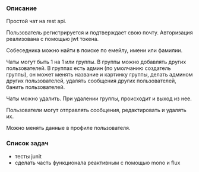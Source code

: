 ### Описание

Простой чат на rest api.

Пользователь регистрируется и подтверждает свою почту. Авторизация реализована с помощью jwt токена.

Собеседника можно найти в поиске по емейлу, имени или фамилии.

Чаты могут быть 1 на 1 или группы. В группы можно добавлять других пользователей. В группах есть админ (по умолчанию создатель группы), он может менять название и картинку группы, делать админом других пользователей, удалять сообщения других пользователей, банить пользователей.

Чаты можно удалить. При удалении группы, происходит и выход из нее. 

Пользователи могут отправлять сообщения, редактировать и удалять их. 

Можно менять данные в профиле пользователя.

### Список задач

- тесты junit
- сделать часть функционала реактивным с помощью mono и flux
